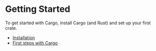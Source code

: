# Getting Started

To get started with Cargo, install Cargo (and Rust) and set up your first crate.

* [Installation](./installation.html)
* [First steps with Cargo](./first-steps.html)
